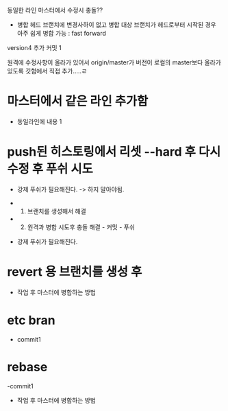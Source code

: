 동일한 라인 마스터에서 수정시 충돌??

- 병합
헤드 브랜치에 변경사하이 없고 
병합 대상 브랜치가 헤드로부터 시작된 경우
아주 쉽게 병합 가능 : fast forward

version4 추가 커밋 1

원격에 수정사항이 올라가 있어서 origin/master가 버전이   로컬의 master보다 올라가 있도록 깃험에서 직접 추가.....ㄹ

# 마스터에서 같은 라인 추가함

- 동일라인에 내용 1



# push된 히스토링에서 리셋 --hard 후  다시 수정 후 푸쉬 시도 

- 강제 푸쉬가 필요해진다.  -> 하지 말아야됨.

- 1) 브랜치를 생성해서 해결 

- 2)  원격과 병합 시도후 충돌 해결  - 커밋 - 푸쉬 
- 강제 푸쉬가 필요해진다.


# revert 용 브랜치를 생성 후 
 
- 작업 후 마스터에 병합하는 방법

# etc bran

- commit1
# rebase

-commit1
 
- 작업 후 마스터에 병합하는 방법
